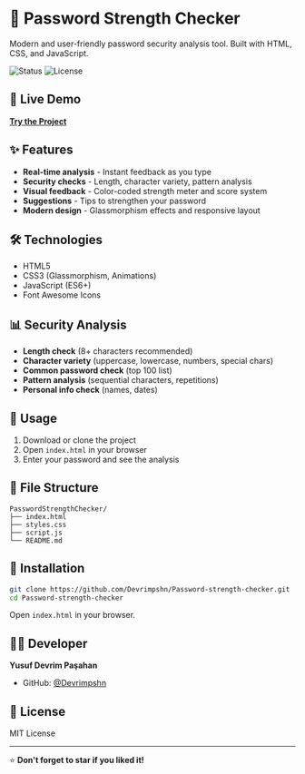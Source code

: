 # 🔐 Password Strength Checker

Modern and user-friendly password security analysis tool. Built with HTML, CSS, and JavaScript.

![Status](https://img.shields.io/badge/Status-Complete-brightgreen)
![License](https://img.shields.io/badge/License-MIT-blue)

## 🚀 Live Demo

**[Try the Project](https://devrimpshn.github.io/Password-strength-checker/)**

## ✨ Features

- **Real-time analysis** - Instant feedback as you type
- **Security checks** - Length, character variety, pattern analysis
- **Visual feedback** - Color-coded strength meter and score system
- **Suggestions** - Tips to strengthen your password
- **Modern design** - Glassmorphism effects and responsive layout

## 🛠️ Technologies

- HTML5
- CSS3 (Glassmorphism, Animations)
- JavaScript (ES6+)
- Font Awesome Icons

## 📊 Security Analysis

- **Length check** (8+ characters recommended)
- **Character variety** (uppercase, lowercase, numbers, special chars)
- **Common password check** (top 100 list)
- **Pattern analysis** (sequential characters, repetitions)
- **Personal info check** (names, dates)

## 🎯 Usage

1. Download or clone the project
2. Open `index.html` in your browser
3. Enter your password and see the analysis

## 📁 File Structure

```
PasswordStrengthChecker/
├── index.html
├── styles.css
├── script.js
└── README.md
```

## 🔧 Installation

```bash
git clone https://github.com/Devrimpshn/Password-strength-checker.git
cd Password-strength-checker
```

Open `index.html` in your browser.

## 👨‍💻 Developer

**Yusuf Devrim Paşahan**

- GitHub: [@Devrimpshn](https://github.com/Devrimpshn)

## 📝 License

MIT License

---

⭐ **Don't forget to star if you liked it!** 